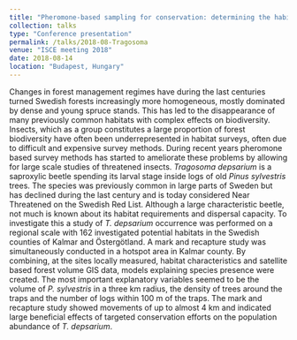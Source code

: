 ```yaml
---
title: "Pheromone-based sampling for conservation: determining the habitat requirements of *Tragosoma depsarium*"
collection: talks
type: "Conference presentation"
permalink: /talks/2018-08-Tragosoma
venue: "ISCE meeting 2018"
date: 2018-08-14
location: "Budapest, Hungary"
---
```


Changes in forest management regimes have during the last centuries turned Swedish
forests increasingly more homogeneous, mostly dominated by dense and young spruce
stands. This has led to the disappearance of many previously common habitats with complex
effects on biodiversity. Insects, which as a group constitutes a large proportion of forest
biodiversity have often been underrepresented in habitat surveys, often due to difficult and
expensive survey methods. During recent years pheromone based survey methods has started
to ameliorate these problems by allowing for large scale studies of threatened insects.
  *Tragosoma depsarium* is a saproxylic beetle spending its larval stage inside logs of old
*Pinus sylvestris* trees. The species was previously common in large parts of Sweden but has
declined during the last century and is today considered Near Threatened on the Swedish
Red List. Although a large characteristic beetle, not much is known about its habitat
requirements and dispersal capacity. To investigate this a study of *T. depsarium* occurrence
was performed on a regional scale with 162 investigated potential habitats in the Swedish
counties of Kalmar and Östergötland. A mark and recapture study was simultaneously
conducted in a hotspot area in Kalmar county.
  By combining, at the sites locally measured, habitat characteristics and satellite based
forest volume GIS data, models explaining species presence were created. The most
important explanatory variables seemed to be the volume of *P. sylvestris* in a three km
radius, the density of trees around the traps and the number of logs within 100 m of the traps.
The mark and recapture study showed movements of up to almost 4 km and indicated large
beneficial effects of targeted conservation efforts on the population abundance of *T.
depsarium*. 
